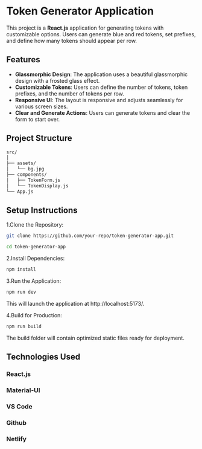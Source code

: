 # Token Generator Application

This project is a **React.js** application for generating tokens with customizable options. Users can generate blue and red tokens, set prefixes, and define how many tokens should appear per row.

## Features

- **Glassmorphic Design**: The application uses a beautiful glassmorphic design with a frosted glass effect.
- **Customizable Tokens**: Users can define the number of tokens, token prefixes, and the number of tokens per row.
- **Responsive UI**: The layout is responsive and adjusts seamlessly for various screen sizes.
- **Clear and Generate Actions**: Users can generate tokens and clear the form to start over.

## Project Structure

```bash
src/
│
├── assets/
│   └── bg.jpg        
├── components/
│   ├── TokenForm.js  
│   └── TokenDisplay.js 
└── App.js             
```

## Setup Instructions

1.Clone the Repository:
```bash
git clone https://github.com/your-repo/token-generator-app.git

cd token-generator-app
```

2.Install Dependencies:
```bash
npm install
```

3.Run the Application:
```bash
npm run dev
```
This will launch the application at http://localhost:5173/.

4.Build for Production:
```bash
npm run build
```
The build folder will contain optimized static files ready for deployment.

## Technologies Used
### React.js
### Material-UI
### VS Code
### Github
### Netlify
